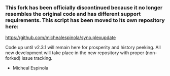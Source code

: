 ### This fork has been officially discontinued because it no longer resembles the original code and has different support requirements. This script has been moved to its own repository here:

https://github.com/michealespinola/syno.plexupdate

Code up until v2.3.1 will remain here for prosperity and history peeking.  All new development will take place in the new repository with proper (non-forked) issue tracking.

- Micheal Espinola

